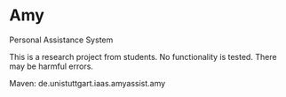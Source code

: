 # Amy
Personal Assistance System

This is a research project from students. No functionality is tested. There may be harmful errors.

Maven: de.unistuttgart.iaas.amyassist.amy
